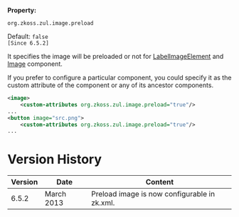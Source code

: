 **Property:**

`org.zkoss.zul.image.preload`

Default: `false`  
`[Since 6.5.2]`

It specifies the image will be preloaded or not for
[LabelImageElement]({{site.baseurl}}/zk_component_ref/base_components/labelimageelement)
and
[Image]({{site.baseurl}}/zk_component_ref/image)
component.

If you prefer to configure a particular component, you could specify it
as the custom attribute of the component or any of its ancestor
components.

```xml
<image>
    <custom-attributes org.zkoss.zul.image.preload="true"/>
...
<button image="src.png">
    <custom-attributes org.zkoss.zul.image.preload="true"/>
...
```

# Version History

| Version | Date       | Content                                      |
|---------|------------|----------------------------------------------|
| 6.5.2   | March 2013 | Preload image is now configurable in zk.xml. |
